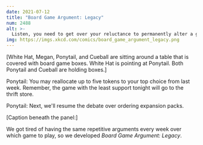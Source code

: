 ```yaml
---
date: 2021-07-12
title: "Board Game Argument: Legacy"
num: 2488
alt: >-
  Listen, you need to get over your reluctance to permanently alter a game. Now roll 2d6 to determine how many ounces of soda to spill into the box.
img: https://imgs.xkcd.com/comics/board_game_argument_legacy.png
---
```

[White Hat, Megan, Ponytail, and Cueball are sitting around a table that is covered with board game boxes. White Hat is pointing at Ponytail. Both Ponytail and Cueball are holding boxes.]

Ponytail: You may reallocate up to five tokens to your top choice from last week. Remember, the game with the least support tonight will go to the thrift store.

Ponytail: Next, we'll resume the debate over ordering expansion packs.

[Caption beneath the panel:]

We got tired of having the same repetitive arguments every week over which game to play, so we developed *Board Game Argument: Legacy*.